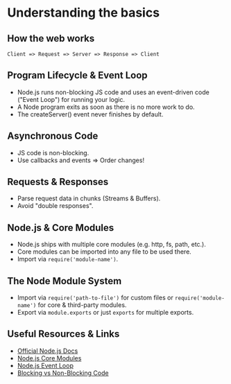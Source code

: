 # Understanding the basics

## How the web works

```
Client => Request => Server => Response => Client
```

## Program Lifecycle & Event Loop

- Node.js runs non-blocking JS code and uses an event-driven code ("Event Loop") for running your logic.
- A Node program exits as soon as there is no more work to do.
- The createServer() event never finishes by default.

## Asynchronous Code

- JS code is non-blocking.
- Use callbacks and events => Order changes!

## Requests & Responses

- Parse request data in chunks (Streams & Buffers).
- Avoid "double responses".

## Node.js & Core Modules

- Node.js ships with multiple core modules (e.g. http, fs, path, etc.).
- Core modules can be imported into any file to be used there.
- Import via `require('module-name')`.

## The Node Module System

- Import via `require('path-to-file')` for custom files or `require('module-name')` for core & third-party modules.
- Export via `module.exports` or just `exports` for multiple exports.

## Useful Resources & Links

- [Official Node.js Docs](https://nodejs.org/en/docs/guides)
- [Node.js Core Modules](https://nodejs.org/dist/latest/docs/api/)
- [Node.js Event Loop](https://nodejs.org/en/docs/guides/event-loop-timers-and-nexttick/)
- [Blocking vs Non-Blocking Code](https://nodejs.org/en/docs/guides/blocking-vs-non-blocking/)
